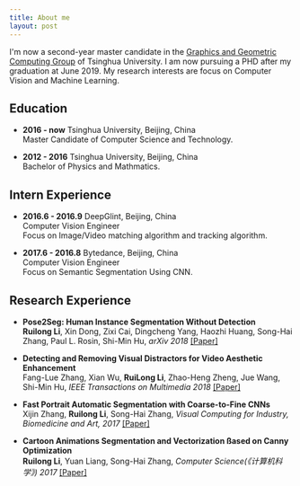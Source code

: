 ```yaml
---
title: About me
layout: post
---
```


I'm now a second-year master candidate in the [Graphics and Geometric Computing Group](http://cg.cs.tsinghua.edu.cn/) of Tsinghua University. I am now pursuing a PHD after my graduation at June 2019. My research interests are focus on Computer Vision and Machine Learning.

## Education

- **2016 - now** Tsinghua University, Beijing, China<br>
Master Candidate of Computer Science and Technology.

- **2012 - 2016** Tsinghua University, Beijing, China<br>
Bachelor of Physics and Mathmatics.

## Intern Experience

- **2016.6 - 2016.9** DeepGlint, Beijing, China<br>
Computer Vision Engineer<br>
Focus on Image/Video matching algorithm and tracking algorithm.

- **2017.6 - 2016.8** Bytedance, Beijing, China<br>
Computer Vision Engineer<br>
Focus on Semantic Segmentation Using CNN.

## Research Experience
- <strong>Pose2Seg: Human Instance Segmentation Without Detection</strong><br>
<strong>Ruilong Li</strong>, Xin Dong, Zixi Cai, Dingcheng Yang, Haozhi Huang, Song-Hai Zhang, Paul L. Rosin, Shi-Min Hu, <i>arXiv 2018</i> [[Paper]](https://arxiv.org/abs/1803.10683)

- <strong>Detecting and Removing Visual Distractors for Video Aesthetic Enhancement</strong><br>
Fang-Lue Zhang, Xian Wu, <strong>RuiLong Li</strong>, Zhao-Heng Zheng, Jue Wang, Shi-Min Hu, <i>IEEE Transactions on Multimedia 2018</i> [[Paper]](http://cg.cs.tsinghua.edu.cn/papers/TMM-2017-VideoDistractor.pdf)

- <strong>Fast Portrait Automatic Segmentation with Coarse-to-Fine CNNs</strong><br>
Xijin Zhang, <strong>Ruilong Li</strong>, Song-Hai Zhang, <i>Visual Computing for Industry, Biomedicine and Art, 2017</i> [[Paper]](http://www.cnki.com.cn/Article/CJFDTotal-CADD201702006.htm)

- <strong>Cartoon Animations Segmentation and Vectorization ßased on Canny Optimization</strong><br>
<strong>Ruilong Li</strong>, Yuan Liang, Song-Hai Zhang, <i>Computer Science(《计算机科学》) 2017</i> [[Paper]](http://www.cnki.com.cn/Article/CJFDTotal-JSJA201708005.htm)
